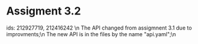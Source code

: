 
# Assigment 3.2
ids: 212927719, 212416242 \n
The API changed from assigmnent 3.1 due to improvments;\n
The new API is in the files by the name "api.yaml";\n
